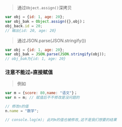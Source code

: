 > 通过`Object.assign()`深拷贝

```javascript
var obj = {id: 1, age: 20};
var obj_bak = Object.assign({},obj)；
obj_back.id = 20;
// 输出{id: 20, age: 20}
```

> 通过JSON.parse(JSON.stringify())

```javascript
var obj = {id: 1, age: 20};
var obj_bak = JSON.parse(JSON.stringify(obj));
// obj_bak为{id: 1, age: 20}
```

### 注意不能过`=`直接赋值

> 例如

```javascript
var m = {score: 80,name: "语文"}；
var n = m; // 赋值后不不修改是没问题的

// 修改n的值
n.name = "数学";

// console.log(m); 此时m的值也被修改,这不是我们想要的结果
```
